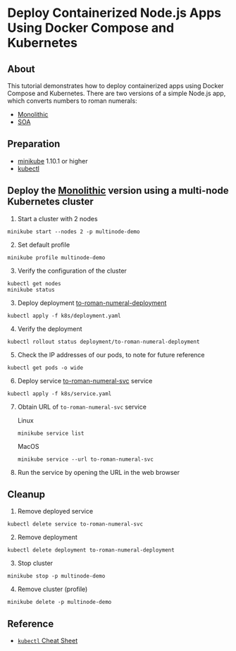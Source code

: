 # Deploy Containerized Node.js Apps Using Docker Compose and Kubernetes

## About
This tutorial demonstrates how to deploy containerized apps using Docker Compose and Kubernetes.  There are two versions of a simple Node.js app, which converts numbers to roman numerals:

- [Monolithic](server.js) 
- [SOA](soa/)

## Preparation
- [minikube](https://minikube.sigs.k8s.io/docs/start/) 1.10.1 or higher
- [kubectl](https://kubernetes.io/docs/tasks/tools/install-kubectl/)

## Deploy the [Monolithic](server.js) version using a multi-node Kubernetes cluster
1. Start a cluster with 2 nodes 
```
minikube start --nodes 2 -p multinode-demo
```
2. Set default profile
```
minikube profile multinode-demo
```
3. Verify the configuration of the cluster
```
kubectl get nodes
minikube status
```
3. Deploy deployment [to-roman-numeral-deployment](k8s/deployment.yaml)
```
kubectl apply -f k8s/deployment.yaml
```
4. Verify the deployment
```
kubectl rollout status deployment/to-roman-numeral-deployment
```
5. Check the IP addresses of our pods, to note for future reference
```
kubectl get pods -o wide
```
6. Deploy service [to-roman-numeral-svc](k8s/service.yaml) service
```
kubectl apply -f k8s/service.yaml
```
7. Obtain URL of `to-roman-numeral-svc` service

     Linux
     ```
     minikube service list
     ```
     MacOS
     ```
     minikube service --url to-roman-numeral-svc
     ```
8. Run the service by opening the URL in the web browser

## Cleanup
1. Remove deployed service
```
kubectl delete service to-roman-numeral-svc
```
2. Remove deployment
```
kubectl delete deployment to-roman-numeral-deployment
```
3. Stop cluster
```
minikube stop -p multinode-demo
```
4. Remove cluster (profile)
```
minikube delete -p multinode-demo
```

## Reference
- [`kubectl` Cheat Sheet](https://kubernetes.io/docs/reference/kubectl/cheatsheet/)

